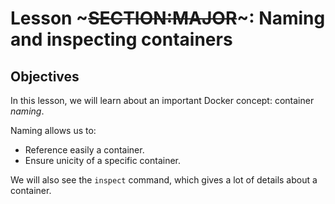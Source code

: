 <!SLIDE>
# Lesson ~~~SECTION:MAJOR~~~: Naming and inspecting containers

## Objectives

In this lesson, we will learn about an important
Docker concept: container *naming*.

Naming allows us to:

* Reference easily a container.
* Ensure unicity of a specific container.

We will also see the `inspect` command, which gives a lot of details about a container.